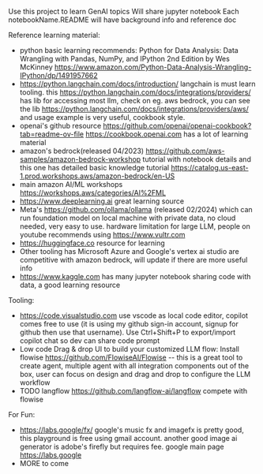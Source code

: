 Use this project to learn GenAI topics
Will share jupyter notebook
Each notebookName.README will have background info and reference doc

Reference learning material:
- python basic learning recommends: Python for Data Analysis: Data Wrangling with Pandas, NumPy, and IPython 2nd Edition
by Wes McKinney https://www.amazon.com/Python-Data-Analysis-Wrangling-IPython/dp/1491957662
- https://python.langchain.com/docs/introduction/ langchain is must learn tooling. this https://python.langchain.com/docs/integrations/providers/ has lib for accessing most llm, check on eg. aws bedrock, you can see the lib https://python.langchain.com/docs/integrations/providers/aws/ and usage example is very useful, cookbook style.
- openai's github resource https://github.com/openai/openai-cookbook?tab=readme-ov-file https://cookbook.openai.com has a lot of learning material
- amazon's bedrock(released 04/2023) https://github.com/aws-samples/amazon-bedrock-workshop  tutorial with notebook details and this one has detailed basic knowledge tutorial https://catalog.us-east-1.prod.workshops.aws/amazon-bedrock/en-US
- main amazon AI/ML workshops https://workshops.aws/categories/AI%2FML
- https://www.deeplearning.ai great learning source 
- Meta's https://github.com/ollama/ollama (released 02/2024) which can run foundation model on local machine with private data, no cloud needed, very easy to use. hardware limitation for large LLM, people on youtube recommends using https://www.vultr.com
- https://huggingface.co resource for learning
- Other tooling has Microsoft Azure and Google's vertex ai studio are competitive with amazon bedrock, will update if there are more useful info
- https://www.kaggle.com has many jupyter notebook sharing code with data, a good learning resource

Tooling:
- https://code.visualstudio.com use vscode as local code editor, copilot comes free to use (it is using my github sign-in account, signup for github then use that username). Use Ctrl+Shift+P to export/import copilot chat so dev can share code prompt
- Low code Drag & drop UI to build your customized LLM flow: Install flowise https://github.com/FlowiseAI/Flowise -- this is a great tool to create agent, multiple agent with all integration components out of the box, user can focus on design and drag and drop to configure the LLM workflow
- TODO langflow https://github.com/langflow-ai/langflow compete with flowise

For Fun:
- https://labs.google/fx/ google's music fx and imagefx is pretty good, this playground is free using gmail account. another good image ai generator is adobe's firefly but requires fee. google main page https://labs.google
- MORE to come
